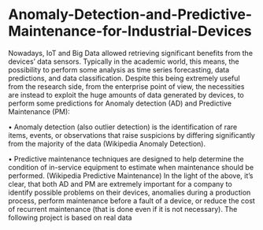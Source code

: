 # Anomaly-Detection-and-Predictive-Maintenance-for-Industrial-Devices
Nowadays, IoT and Big Data allowed retrieving significant benefits from the devices’ data sensors. Typically in the academic world, this means, the possibility to perform some analysis as time series forecasting, data predictions, and data classification. Despite this being extremely useful from the research side, from the enterprise point of view, the necessities are instead to exploit the huge amounts of data generated by devices, to perform some predictions for Anomaly detection (AD) and Predictive Maintenance (PM):

• Anomaly detection (also outlier detection) is the identification of rare items, events, or observations that raise suspicions by differing significantly from the majority of the data (Wikipedia Anomaly Detection).

• Predictive maintenance techniques are designed to help determine the condition of in-service equipment to estimate when maintenance should be performed. (Wikipedia Predictive Maintenance) In the light of the above, it’s clear, that both AD and PM are extremely important for a company to identify possible problems on their devices, anomalies during a production process, perform maintenance before a fault of a device, or reduce the cost of recurrent maintenance (that is done even if it is not necessary). The following project is based on real data
